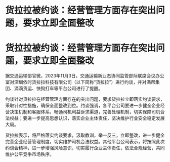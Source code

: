 # 货拉拉被约谈：经营管理方面存在突出问题，要求立即全面整改

# 货拉拉被约谈：经营管理方面存在突出问题，要求立即全面整改

据交通运输部官微，2023年11月3日，交通运输新业态协同监管部际联席会议办公室对深圳依时货拉拉科技有限公司（以下简称“货拉拉”）进行约谈，并对满帮集团、滴滴货运、快狗打车等平台公司进行了提醒。

约谈针对货拉拉在经营管理方面存在的突出问题，要求货拉拉立即落实约谈要求，采取针对性措施，确保全面整改到位。约谈强调，各平台公司要进一步健全企业经营决策机制和客服体系，畅通司机利益诉求渠道，完善处理机制，切实保障司机合法权益；要进一步提高思想认识，落实企业主体责任，坚决维护行业安全稳定发展大局。

货拉拉表示，将严格落实约谈要求，汲取教训，举一反三，立即整改，进一步健全完善企业经营管理制度，切实维护司机合法权益。其他平台公司表示，将按照此次约谈会精神，进一步增强风险意识，切实履行企业主体责任，依法合规经营，共同维护公平竞争市场秩序。

